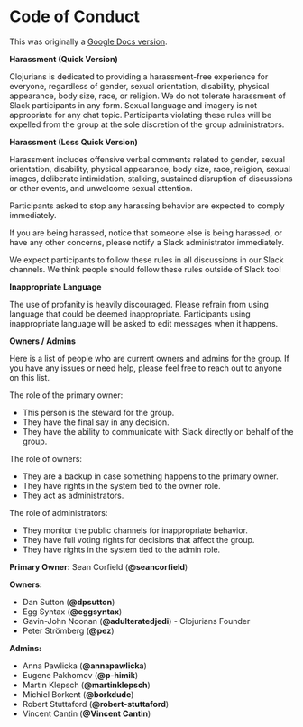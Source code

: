 # Code of Conduct
This was originally a [Google Docs version](https://goo.gl/VsJ8q8).
 
**Harassment (Quick Version)**
 
Clojurians is dedicated to providing a harassment-free experience for everyone, regardless of gender, sexual orientation, disability, physical appearance, body size, race, or religion. We do not tolerate harassment of Slack participants in any form. Sexual language and imagery is not appropriate for any chat topic. Participants violating these rules will be expelled from the group at the sole discretion of the group administrators.
 
 **Harassment (Less Quick Version)**
 
Harassment includes offensive verbal comments related to gender, sexual orientation, disability, physical appearance, body size, race, religion, sexual images, deliberate intimidation, stalking, sustained disruption of discussions or other events, and unwelcome sexual attention.
 
Participants asked to stop any harassing behavior are expected to comply immediately.
 
If you are being harassed, notice that someone else is being harassed, or have any other concerns, please notify a Slack administrator immediately.
 
We expect participants to follow these rules in all discussions in our Slack channels. We think people should follow these rules outside of Slack too!
 
 **Inappropriate Language**
 
The use of profanity is heavily discouraged. Please refrain from using language that could be deemed inappropriate. Participants using inappropriate language will be asked to edit messages when it happens.
 
 **Owners / Admins**
 
Here is a list of people who are current owners and admins for the group. If you have any issues or need help, please feel free to reach out to anyone on this list.
 
The role of the primary owner:

- This person is the steward for the group.
- They have the final say in any decision.
- They have the ability to communicate with Slack directly on behalf of the group.

 
The role of owners:

- They are a backup in case something happens to the primary owner.
- They have rights in the system tied to the owner role.
- They act as administrators.

 
The role of administrators:

- They monitor the public channels for inappropriate behavior.
- They have full voting rights for decisions that affect the group.
- They have rights in the system tied to the admin role.

**Primary Owner:** Sean Corfield (**@seancorfield**)

**Owners:** 
- Dan Sutton (**@dpsutton**)
- Egg Syntax (**@eggsyntax**)
- Gavin-John Noonan (**@adulteratedjedi**) - Clojurians Founder
- Peter Strömberg (**@pez**)

**Admins:**

- Anna Pawlicka (**@annapawlicka**)
- Eugene Pakhomov (**@p-himik**)
- Martin Klepsch (**@martinklepsch**)
- Michiel Borkent (**@borkdude**)
- Robert Stuttaford (**@robert-stuttaford**)
- Vincent Cantin (**@Vincent Cantin**)
